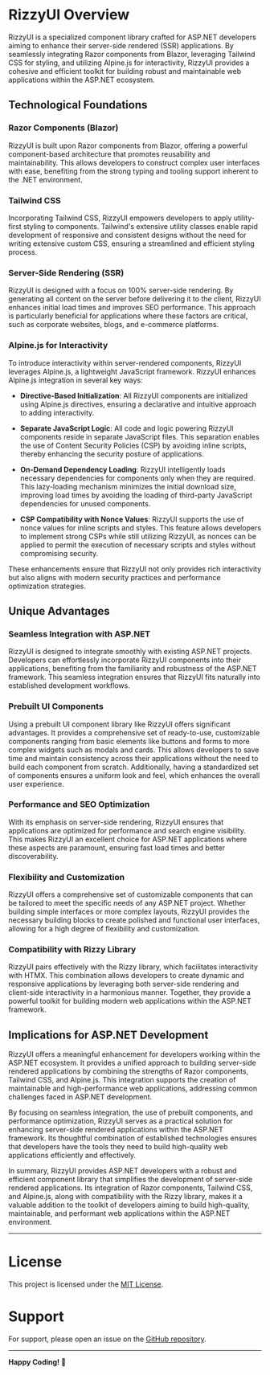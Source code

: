 # RizzyUI Overview

RizzyUI is a specialized component library crafted for ASP.NET developers aiming to enhance their server-side rendered (SSR) applications. By seamlessly integrating Razor components from Blazor, leveraging Tailwind CSS for styling, and utilizing Alpine.js for interactivity, RizzyUI provides a cohesive and efficient toolkit for building robust and maintainable web applications within the ASP.NET ecosystem.

## Technological Foundations

### Razor Components (Blazor)
RizzyUI is built upon Razor components from Blazor, offering a powerful component-based architecture that promotes reusability and maintainability. This allows developers to construct complex user interfaces with ease, benefiting from the strong typing and tooling support inherent to the .NET environment.

### Tailwind CSS
Incorporating Tailwind CSS, RizzyUI empowers developers to apply utility-first styling to components. Tailwind's extensive utility classes enable rapid development of responsive and consistent designs without the need for writing extensive custom CSS, ensuring a streamlined and efficient styling process.

### Server-Side Rendering (SSR)
RizzyUI is designed with a focus on 100% server-side rendering. By generating all content on the server before delivering it to the client, RizzyUI enhances initial load times and improves SEO performance. This approach is particularly beneficial for applications where these factors are critical, such as corporate websites, blogs, and e-commerce platforms.

### Alpine.js for Interactivity
To introduce interactivity within server-rendered components, RizzyUI leverages Alpine.js, a lightweight JavaScript framework. RizzyUI enhances Alpine.js integration in several key ways:

- **Directive-Based Initialization**: All RizzyUI components are initialized using Alpine.js directives, ensuring a declarative and intuitive approach to adding interactivity.
  
- **Separate JavaScript Logic**: All code and logic powering RizzyUI components reside in separate JavaScript files. This separation enables the use of Content Security Policies (CSP) by avoiding inline scripts, thereby enhancing the security posture of applications.
  
- **On-Demand Dependency Loading**: RizzyUI intelligently loads necessary dependencies for components only when they are required. This lazy-loading mechanism minimizes the initial download size, improving load times by avoiding the loading of third-party JavaScript dependencies for unused components.
  
- **CSP Compatibility with Nonce Values**: RizzyUI supports the use of nonce values for inline scripts and styles. This feature allows developers to implement strong CSPs while still utilizing RizzyUI, as nonces can be applied to permit the execution of necessary scripts and styles without compromising security.

These enhancements ensure that RizzyUI not only provides rich interactivity but also aligns with modern security practices and performance optimization strategies.

## Unique Advantages

### Seamless Integration with ASP.NET
RizzyUI is designed to integrate smoothly with existing ASP.NET projects. Developers can effortlessly incorporate RizzyUI components into their applications, benefiting from the familiarity and robustness of the ASP.NET framework. This seamless integration ensures that RizzyUI fits naturally into established development workflows.

### Prebuilt UI Components
Using a prebuilt UI component library like RizzyUI offers significant advantages. It provides a comprehensive set of ready-to-use, customizable components ranging from basic elements like buttons and forms to more complex widgets such as modals and cards. This allows developers to save time and maintain consistency across their applications without the need to build each component from scratch. Additionally, having a standardized set of components ensures a uniform look and feel, which enhances the overall user experience.

### Performance and SEO Optimization
With its emphasis on server-side rendering, RizzyUI ensures that applications are optimized for performance and search engine visibility. This makes RizzyUI an excellent choice for ASP.NET applications where these aspects are paramount, ensuring fast load times and better discoverability.

### Flexibility and Customization
RizzyUI offers a comprehensive set of customizable components that can be tailored to meet the specific needs of any ASP.NET project. Whether building simple interfaces or more complex layouts, RizzyUI provides the necessary building blocks to create polished and functional user interfaces, allowing for a high degree of flexibility and customization.

### Compatibility with Rizzy Library
RizzyUI pairs effectively with the Rizzy library, which facilitates interactivity with HTMX. This combination allows developers to create dynamic and responsive applications by leveraging both server-side rendering and client-side interactivity in a harmonious manner. Together, they provide a powerful toolkit for building modern web applications within the ASP.NET framework.

## Implications for ASP.NET Development

RizzyUI offers a meaningful enhancement for developers working within the ASP.NET ecosystem. It provides a unified approach to building server-side rendered applications by combining the strengths of Razor components, Tailwind CSS, and Alpine.js. This integration supports the creation of maintainable and high-performance web applications, addressing common challenges faced in ASP.NET development.

By focusing on seamless integration, the use of prebuilt components, and performance optimization, RizzyUI serves as a practical solution for enhancing server-side rendered applications within the ASP.NET framework. Its thoughtful combination of established technologies ensures that developers have the tools they need to build high-quality web applications efficiently and effectively.

In summary, RizzyUI provides ASP.NET developers with a robust and efficient component library that simplifies the development of server-side rendered applications. Its integration of Razor components, Tailwind CSS, and Alpine.js, along with compatibility with the Rizzy library, makes it a valuable addition to the toolkit of developers aiming to build high-quality, maintainable, and performant web applications within the ASP.NET environment.

---

# License

This project is licensed under the [MIT License](LICENSE).

# Support

For support, please open an issue on the [GitHub repository](https://github.com/jalexsocial/RizzyUI/issues).

---

**Happy Coding! 🚀**